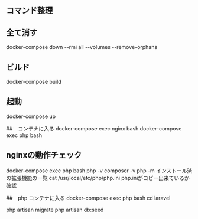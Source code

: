 ## コマンド整理

## 全て消す
docker-compose down --rmi all --volumes --remove-orphans

## ビルド
docker-compose build

## 起動
docker-compose up

##　コンテナに入る
docker-compose exec nginx bash
docker-compose exec php bash


## nginxの動作チェック
docker-compose exec php bash
php -v
composer -v
php -m インストール済の拡張機能の一覧
cat /usr/local/etc/php/php.ini php.iniがコピー出来ているか確認


##　php コンテナに入る
docker-compose exec php bash
cd laravel

php artisan migrate
php artisan db:seed